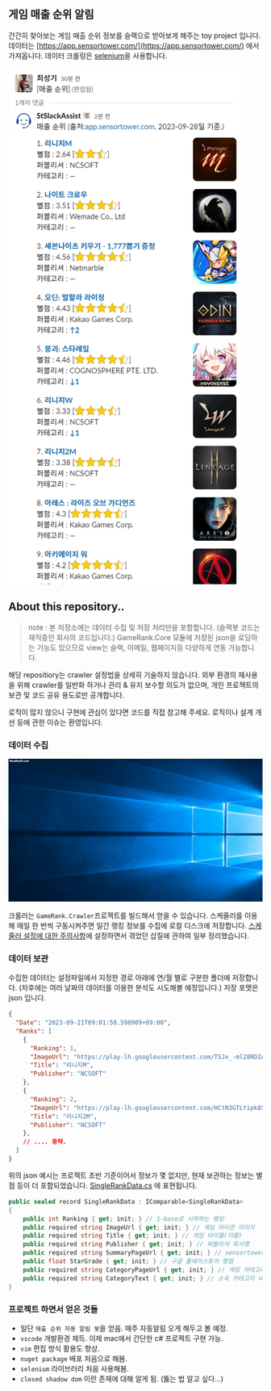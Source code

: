 ## 게임 매출 순위 알림

간간히 찾아보는 게임 매출 순위 정보를 슬랙으로 받아보게 해주는 toy project 입니다. 데이터는 [https://app.sensortower.com/](https://app.sensortower.com/) 에서 가져옵니다. 
데이터 크롤링은 [selenium](https://www.selenium.dev/)을 사용합니다.

![](./Document/Images/message_example.png)

## About this repository..

> note : 본 저장소에는 데이터 수집 및 저장 처리만을 포함합니다. (슬랙봇 코드는 재직중인 회사의 코드입니다.)
> GameRank.Core 모듈에 저장된 json을 로딩하는 기능도 있으므로 view는 슬랙, 이메일, 웹페이지등 다양하게 연동 가능합니다.

해당 repositiory는 crawler 설정법을 상세히 기술하지 않습니다. 외부 환경의 재사용을 위해 crawler를 일반화 하거나 관리 & 유지 보수할 의도가 없으며, 개인 프로젝트의 보관 및 코드 공유 용도로만 공개합니다. 

로직이 많지 않으니 구현에 관심이 있다면 코드를 직접 참고해 주세요. 로직이나 설계 개선 등에 관한 이슈는 환영입니다.

### 데이터 수집

![](./Document/Images/crawler_example.gif)

크롤러는 `GameRank.Crawler`프로젝트를 빌드해서 얻을 수 있습니다. 스케줄러를 이용해 매일 한 번씩 구동시켜주면 일간 랭킹 정보를 수집에 로컬 디스크에 저장합니다. [스케줄러 설정에 대한 주의사항](./Document/SchedulerSetting.md)에 설정하면서 겪었던 삽질에 관하여 일부 정리했습니다.

### 데이터 보관

수집한 데이터는 설정파일에서 지정한 경로 아래에 연/월 별로 구분한 폴더에 저장합니다. (차후에는 여러 날짜의 데이터를 이용한 분석도 시도해볼 예정입니다.) 저장 포맷은 json 입니다. 

```json
{
  "Date": "2023-09-21T09:01:58.590909+09:00",
  "Ranks": [
    {
      "Ranking": 1,
      "ImageUrl": "https://play-lh.googleusercontent.com/TSJx_-ml28RDZAN1popUnr2G0AKJS8xeoCh975QKOeF21FQl5J5lNCuJmaOi_7ufCYI=s48",
      "Title": "리니지M",
      "Publisher": "NCSOFT"
    },
    {
      "Ranking": 2,
      "ImageUrl": "https://play-lh.googleusercontent.com/HCtN3GTLYipk8Sn7zFhV501RkpxBnTpLacU8dC5EU-N8RoI7kGr7GB7kFELull9riO0=s48",
      "Title": "리니지2M",
      "Publisher": "NCSOFT"
    },
    // .... 중략. 
  ]
}
```

위의 json 예시는 프로젝트 초반 기준이어서 정보가 몇 없지만, 현재 보관하는 정보는 별점 등이 더 포함되었습니다. [SingleRankData.cs](./GameRank.Core/SingleRankData.cs) 에 표현됩니다.

```csharp
public sealed record SingleRankData : IComparable<SingleRankData>
{
    public int Ranking { get; init; } // 1-base로 시작하는 랭킹
    public required string ImageUrl { get; init; } // 게임 아이콘 이미지
    public required string Title { get; init; } // 게임 타이틀(이름)
    public required string Publisher { get; init; } // 퍼블리셔 회사명
    public required string SummaryPageUrl { get; init; } // sensortower가 제공하는 게임 상세페이지 url
    public float StarGrade { get; init; } // 구글 플레이스토어 평점
    public required string CategoryPageUrl { get; init; } // 게임 카테고리 순위 변동 정보 페이지 url
    public required string CategoryText { get; init; } // 소속 카테고리 내 순위 등락 정보 (ex: ↑2, ↓1, -)
}
```

### 프로젝트 하면서 얻은 것들

* 일단 `매출 순위 자동 알림 봇`을 얻음. 매주 자동알림 오게 해두고 볼 예정.
* `vscode` 개발환경 체득. 이제 mac에서 간단한 c# 프로젝트 구현 가능.
* `vim` 편집 방식 활용도 향상.
* `nuget package` 배포 처음으로 해봄.
* `selenium` 라이브러리 처음 사용해봄.
* `closed shadow dom` 이란 존재에 대해 알게 됨. (뚫는 법 알고 싶다...)